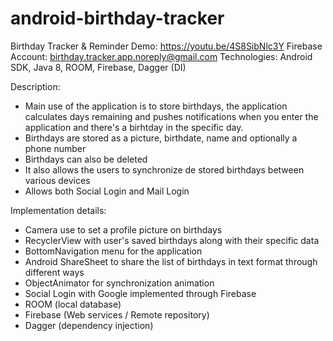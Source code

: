 # android-birthday-tracker
Birthday Tracker &amp; Reminder
Demo: https://youtu.be/4S8SibNlc3Y
Firebase Account: birthday.tracker.app.noreply@gmail.com
Technologies: Android SDK, Java 8, ROOM, Firebase, Dagger (DI)

Description:
- Main use of the application is to store birthdays, the application calculates days remaining and pushes notifications when you enter the application and there's a birhtday in the specific day.
- Birthdays are stored as a picture, birthdate, name and optionally a phone number
- Birthdays can also be deleted
- It also allows the users to synchronize de stored birthdays between various devices
- Allows both Social Login and Mail Login

Implementation details:
- Camera use to  set a profile picture on birthdays
- RecyclerView with user's saved birthdays along with their specific data
- BottomNavigation menu for the application
- Android ShareSheet to share the list of birthdays in text format through different ways
- ObjectAnimator for synchronization animation
- Social Login with Google implemented through Firebase
- ROOM (local database)
- Firebase (Web services / Remote repository)
- Dagger (dependency injection)

